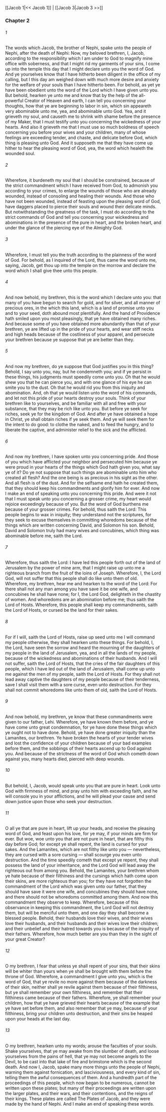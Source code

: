 [[Jacob 1|<< Jacob 1]]  |  [[Jacob 3|Jacob 3 >>]]

### Chapter 2
###### 1
The words which Jacob, the brother of Nephi, spake unto the people of Nephi, after the death of Nephi: Now, my beloved brethren, I, Jacob, according to the responsibility which I am under to God to magnify mine office with soberness, and that I might rid my garments of your sins, I come up into the temple this day that I might declare unto you the word of God. And ye yourselves know that I have hitherto been diligent in the office of my calling, but I this day am weighed down with much more desire and anxiety for the welfare of your souls than I have hitherto been. For behold, as yet ye have been obedient unto the word of the Lord which I have given unto you. But behold, hearken ye unto me and know that by the help of the all-powerful Creator of Heaven and earth, I can tell you concerning your thoughts, how that ye are beginning to labor in sin, which sin appeareth very abominable unto me, yea, and abominable unto God. Yea, and it grieveth my soul, and causeth me to shrink with shame before the presence of my Maker, that I must testify unto you concerning the wickedness of your hearts. And also it grieveth me that I must use so much boldness of speech concerning you before your wives and your children, many of whose feelings are exceeding tender, and chaste, and delicate before God, which thing is pleasing unto God. And it supposeth me that they have come up hither to hear the pleasing word of God, yea, the word which healeth the wounded soul.

###### 2
Wherefore, it burdeneth my soul that I should be constrained, because of the strict commandment which I have received from God, to admonish you according to your crimes, to enlarge the wounds of those who are already wounded, instead of consoling and healing their wounds. And those who have not been wounded, instead of feasting upon the pleasing word of God, have daggers placed to pierce their souls and wound their delicate minds. But notwithstanding the greatness of the task, I must do according to the strict commands of God and tell you concerning your wickedness and abominations in the presence of the pure in heart, and the broken heart, and under the glance of the piercing eye of the Almighty God.

###### 3
Wherefore, I must tell you the truth according to the plainness of the word of God. For behold, as I inquired of the Lord, thus came the word unto me, saying, Jacob, get thou up into the temple on the morrow and declare the word which I shall give thee unto this people.

###### 4
And now behold, my brethren, this is the word which I declare unto you: that many of you have begun to search for gold, and for silver, and all manner of precious ores, in the which this land, which is a land of promise unto you and to your seed, doth abound most plentifully. And the hand of Providence hath smiled upon you most pleasingly, that ye have obtained many riches. And because some of you have obtained more abundantly than that of your brethren, ye are lifted up in the pride of your hearts, and wear stiff necks and high heads because of the costliness of your apparel, and persecute your brethren because ye suppose that ye are better than they.

###### 5
And now my brethren, do ye suppose that God justifies you in this thing? Behold, I say unto you, nay, but he condemneth you; and if ye persist in these things, his judgments must speedily come unto you. Oh that he would shew you that he can pierce you, and with one glance of his eye he can smite you to the dust. Oh that he would rid you from this iniquity and abomination. And, oh that ye would listen unto the word of his commands, and let not this pride of your hearts destroy your souls. Think of your brethren like to yourselves, and be familiar with all and free with your substance, that they may be rich like unto you. But before ye seek for riches, seek ye for the kingdom of God. And after ye have obtained a hope in Christ, ye shall obtain riches if ye seek them. And ye will seek them for the intent to do good: to clothe the naked, and to feed the hungry, and to liberate the captive, and administer relief to the sick and the afflicted.

###### 6
And now my brethren, I have spoken unto you concerning pride. And those of you which have afflicted your neighbor and persecuted him because ye were proud in your hearts of the things which God hath given you, what say ye of it? Do ye not suppose that such things are abominable unto him who created all flesh? And the one being is as precious in his sight as the other. And all flesh is of the dust. And for the selfsame end hath he created them, that they should keep his commandments and glorify him for ever. And now I make an end of speaking unto you concerning this pride. And were it not that I must speak unto you concerning a grosser crime, my heart would rejoice exceedingly because of you. But the word of God burthens me because of your grosser crimes. For behold, thus saith the Lord: This people begins to wax in iniquity; they understand not the scriptures, for they seek to excuse themselves in committing whoredoms because of the things which are written concerning David, and Solomon his son. Behold, David and Solomon truly had many wives and concubines, which thing was abominable before me, saith the Lord.

###### 7
Wherefore, thus saith the Lord: I have led this people forth out of the land of Jerusalem by the power of mine arm, that I might raise up unto me a righteous branch from the fruit of the loins of Joseph. Wherefore, I, the Lord God, will not suffer that this people shall do like unto them of old. Wherefore, my brethren, hear me and hearken to the word of the Lord: For there shall not any man among you have save it be one wife, and concubines he shall have none; for I, the Lord God, delighteth in the chastity of women. And whoredoms are an abomination before me; thus saith the Lord of Hosts. Wherefore, this people shall keep my commandments, saith the Lord of Hosts, or cursed be the land for their sakes.

###### 8
For if I will, saith the Lord of Hosts, raise up seed unto me I will command my people otherwise, they shall hearken unto these things. For behold, I, the Lord, have seen the sorrow and heard the mourning of the daughters of my people in the land of Jerusalem, yea, and in all the lands of my people, because of the wickedness and abominations of their husbands. And I will not suffer, saith the Lord of Hosts, that the cries of the fair daughters of this people, which I have led out of the land of Jerusalem, shall come up unto me against the men of my people, saith the Lord of Hosts. For they shall not lead away captive the daughters of my people because of their tenderness, save I shall visit them with a sore curse, even unto destruction. For they shall not commit whoredoms like unto them of old, saith the Lord of Hosts.

###### 9
And now behold, my brethren, ye know that these commandments were given to our father, Lehi. Wherefore, ye have known them before, and ye have come unto great condemnation, for ye have done these things which ye ought not to have done. Behold, ye have done greater iniquity than the Lamanites, our brethren. Ye have broken the hearts of your tender wives and lost the confidence of your children because of your bad examples before them, and the sobbings of their hearts ascend up to God against you. And because of the strictness of the word of God which cometh down against you, many hearts died, pierced with deep wounds.

###### 10
But behold, I, Jacob, would speak unto you that are pure in heart. Look unto God with firmness of mind, and pray unto him with exceeding faith, and he will console you in your afflictions, and he will plead your cause and send down justice upon those who seek your destruction.

###### 11
O all ye that are pure in heart, lift up your heads, and receive the pleasing word of God, and feast upon his love, for ye may, if your minds are firm for ever. But woe, woe unto you that are not pure in heart, that are filthy this day before God; for except ye shall repent, the land is cursed for your sakes. And the Lamanites, which are not filthy like unto you — nevertheless, they are cursed with a sore cursing — shall scourge you even unto destruction. And the time speedily cometh that except ye repent, they shall possess the land of your inheritance, and the Lord God will lead away the righteous out from among you. Behold, the Lamanites, your brethren whom ye hate because of their filthiness and the cursings which hath come upon their skins, are more righteous than you; for they have not forgotten the commandment of the Lord which was given unto our father, that they should have save it were one wife, and concubines they should have none, and there should not be whoredoms committed among them. And now this commandment they observe to keep. Wherefore, because of this observance in keeping this commandment, the Lord God will not destroy them, but will be merciful unto them, and one day they shall become a blessed people. Behold, their husbands love their wives, and their wives love their husbands, and their husbands and their wives love their children; and their unbelief and their hatred towards you is because of the iniquity of their fathers. Wherefore, how much better are you than they in the sight of your great Creator?

###### 12
O my brethren, I fear that unless ye shall repent of your sins, that their skins will be whiter than yours when ye shall be brought with them before the throne of God. Wherefore, a commandment I give unto you, which is the word of God, that ye revile no more against them because of the darkness of their skin, neither shall ye revile against them because of their filthiness, but ye shall remember your own filthiness, and remember that their filthiness came because of their fathers. Wherefore, ye shall remember your children, how that ye have grieved their hearts because of the example that ye have set before them, and also remember that ye may, because of your filthiness, bring your children unto destruction, and their sins be heaped upon your heads at the last day.

###### 13
O my brethren, hearken unto my words; arouse the faculties of your souls. Shake yourselves, that ye may awake from the slumber of death, and loose yourselves from the pains of hell, that ye may not become angels to the Devil, to be cast into that lake of fire and brimstone which is the second death. And now I, Jacob, spake many more things unto the people of Nephi, warning them against fornication, and lasciviousness, and every kind of sin, telling them the awful consequences of them. And a hundredth part of the proceedings of this people, which now began to be numerous, cannot be written upon these plates; but many of their proceedings are written upon the larger plates, and their wars, and their contentions, and the reigns of their kings. These plates are called The Plates of Jacob, and they were made by the hand of Nephi. And I make an end of speaking these words.